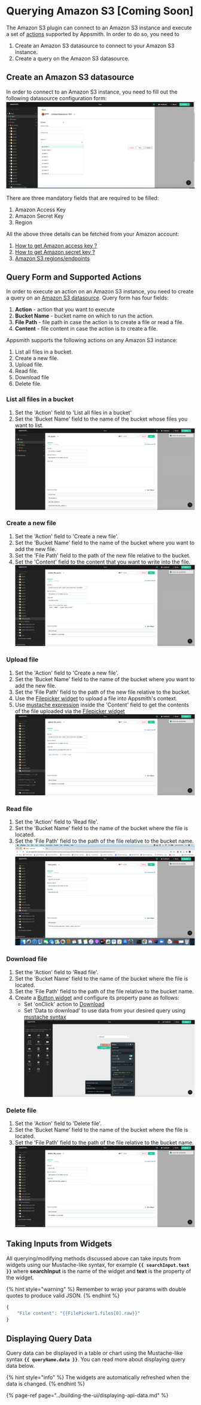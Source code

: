 # Querying Amazon S3 [Coming Soon]
The Amazon S3 plugin can connect to an Amazon S3 instance and execute a set of [actions](#supported-actions) 
supported by Appsmith. In order to do so, you need to
1. Create an Amazon S3 datasource to connect to your Amazon S3 instance.
2. Create a query on the Amazon S3 datasource.

## Create an Amazon S3 datasource
In order to connect to an Amazon S3 instance, you need to fill out the following datasource configuration form:
![Click to expand](../.gitbook/assets/amazon_s3_create_datasource.png)

There are three mandatory fields that are required to be filled: 
1. Amazon Access Key
2. Amazon Secret Key
3. Region

All the above three details can be fetched from your Amazon account:
1. [How to get Amazon access key ?](https://Amazon.amazon.com/premiumsupport/knowledge-center/create-access-key/)
2. [How to get Amazon secret key ?](https://Amazon.amazon.com/blogs/security/wheres-my-secret-access-key/#:~:text=Secret%20access%20keys%20are%E2%80%94as,key%20after%20its%20initial%20creation.)
3. [Amazon S3 regions/endpoints](https://docs.Amazon.amazon.com/general/latest/gr/rande.html)

## Query Form and Supported Actions
In order to execute an action on an Amazon S3 instance, you need to create a query on an [Amazon S3 datasource](#create-an-s3-datasource). 
Query form has four fields:
1. **Action** - action that you want to execute
2. **Bucket Name** - bucket name on which to run the action. 
3. **File Path** - file path in case the action is to create a file or read a file.
4. **Content**  - file content in case the action is to create a file.

Appsmith supports the following actions on any Amazon S3 instance:
1. List all files in a bucket.
2. Create a new file.
3. Upload file.   
4. Read file.
5. Download file   
6. Delete file.

### List all files in a bucket
1. Set the 'Action' field to 'List all files in a bucket'
2. Set the 'Bucket Name' field to the name of the bucket whose files you want to list.
![Click to expand](../.gitbook/assets/amazon_s3_list_query.png)

### Create a new file
1. Set the 'Action' field to 'Create a new file'.
2. Set the 'Bucket Name' field to the name of the bucket where you want to add the new file.
3. Set the 'File Path' field to the path of the new file relative to the bucket.
4. Set the 'Content' field to the content that you want to write into the file.
![Click to expand](../.gitbook/assets/amazon_s3_create_query.png)
   
### Upload file
1. Set the 'Action' field to 'Create a new file'.
2. Set the 'Bucket Name' field to the name of the bucket where you want to add the new file.
3. Set the 'File Path' field to the path of the new file relative to the bucket.
4. Use the [Filepicker widget](https://docs.appsmith.com/widget-reference/filepicker) to upload a file into Appsmith's 
   context.
5. Use [mustache expression](#taking-inputs-from-widgets) inside the 'Content' field to get the contents of the file 
   uploaded via the [Filepicker widget](https://docs.appsmith.com/widget-reference/filepicker)
![Click to expand](../.gitbook/assets/amazon_s3_upload_query_using_filepicker.png) 
   
### Read file
1. Set the 'Action' field to 'Read file'.
2. Set the 'Bucket Name' field to the name of the bucket where the file is located.
3. Set the 'File Path' field to the path of the file relative to the bucket name.
![Click to expand](../.gitbook/assets/amazon_s3_read_query.png)
   
### Download file
1. Set the 'Action' field to 'Read file'.
2. Set the 'Bucket Name' field to the name of the bucket where the file is located.
3. Set the 'File Path' field to the path of the file relative to the bucket name.
4. Create a [Button widget](https://docs.appsmith.com/widget-reference/button) and configure its property pane as follows:
   - Set 'onClick' action to [Download](https://docs.appsmith.com/framework-reference/download)
   - Set 'Data to download' to use data from your desired query using [mustache syntax](#displaying-query-data)
![Click to expand](../.gitbook/assets/amazon_s3_download_using_button.png)

### Delete file
1. Set the 'Action' field to 'Delete file'.
2. Set the 'Bucket Name' field to the name of the bucket where the file is located.
3. Set the 'File Path' field to the path of the file relative to the bucket name.
![Click to expand](../.gitbook/assets/amazon_s3_delete_query.png)

## Taking Inputs from Widgets

All querying/modifying methods discussed above can take inputs from widgets using our Mustache-like syntax, for example **`{{ searchInput.text }}`** where **searchInput** is the name of the widget and **text** is the property of the widget.

{% hint style="warning" %}
Remember to wrap your params with double quotes to produce valid JSON.
{% endhint %}

```javascript
{
    "File content": "{{FilePicker1.files[0].raw}}"
}
```

## Displaying Query Data

Query data can be displayed in a table or chart using the Mustache-like syntax **`{{ queryName.data }}`**. You can read more about displaying query data below.

{% hint style="info" %}
The widgets are automatically refreshed when the data is changed.
{% endhint %}

{% page-ref page="../building-the-ui/displaying-api-data.md" %}
